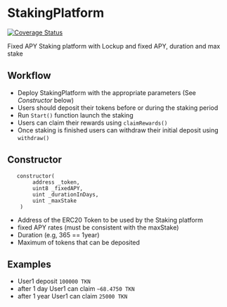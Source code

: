 # StakingPlatform

[![Coverage Status](https://coveralls.io/repos/github/Aboudjem/staking-platform-fixed-apy/badge.svg?branch=features/actions)](https://coveralls.io/github/Aboudjem/staking-platform-fixed-apy?branch=features/actions)


Fixed APY Staking platform with Lockup and fixed APY, duration and max stake

## Workflow

- Deploy StakingPlatform with the appropriate parameters (See _Constructor_ below)
- Users should deposit their tokens before or during the staking period
- Run `Start()` function launch the staking
- Users can claim their rewards using `claimRewards()`
- Once staking is finished users can withdraw their initial deposit using `withdraw()`

## Constructor

```
   constructor(
        address _token,
        uint8 _fixedAPY,
        uint _durationInDays,
        uint _maxStake
    )
```

- Address of the ERC20 Token to be used by the Staking platform
- fixed APY rates (must be consistent with the maxStake)
- Duration (e.g, 365 == 1year)
- Maximum of tokens that can be deposited

## Examples

- User1 deposit `100000 TKN`
- after 1 day User1 can claim `~68.4750 TKN`
- after 1 year User1 can claim `25000 TKN`
